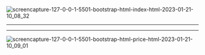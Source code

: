 ![screencapture-127-0-0-1-5501-bootstrap-html-index-html-2023-01-21-10_08_32](https://user-images.githubusercontent.com/70593288/213844201-091ef97a-81de-4547-9c58-1fb781ecd0b0.png)

<hr>
<hr>

![screencapture-127-0-0-1-5501-bootstrap-html-price-html-2023-01-21-10_09_01](https://user-images.githubusercontent.com/70593288/213844265-500fd2f3-70f9-4a96-93ac-fed7f490064d.png)

